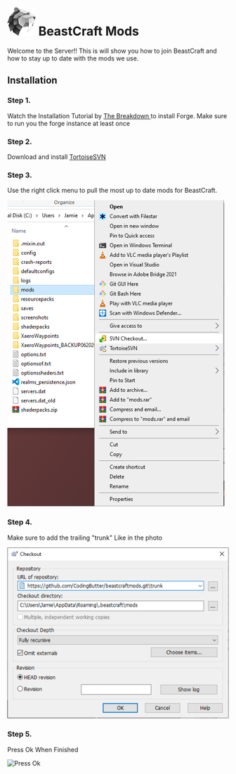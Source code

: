 # ![BeastCraft](/installation_images/server-icon.png) BeastCraft Mods

Welcome to the Server!! This is will show you how to join BeastCraft and how to stay up to date with the mods we use.

## Installation

### Step 1.
Watch the Installation Tutorial by [The Breakdown
](https://www.youtube.com/watch?v=L7pCMg5lOEY) to install Forge.
Make sure to run you the forge instance at least once

### Step 2.
Download and install [TortoiseSVN](https://osdn.net/frs/redir.php?m=xtom_us&f=%2Fstorage%2Fg%2Ft%2Fto%2Ftortoisesvn%2F1.14.0%2FApplication%2FTortoiseSVN-1.14.0.28885-x64-svn-1.14.0.msi)

### Step 3.
Use the right click menu to pull the most up to date mods for BeastCraft.

![Check out Repo](/installation_images/installation_01.jpg)

### Step 4.
Make sure to add the trailing "trunk" Like in the photo

![Checkout trunk](/installation_images/installation_02.jpg)

### Step 5.
Press Ok When Finished

![Press Ok](/installation_03.jpg)
